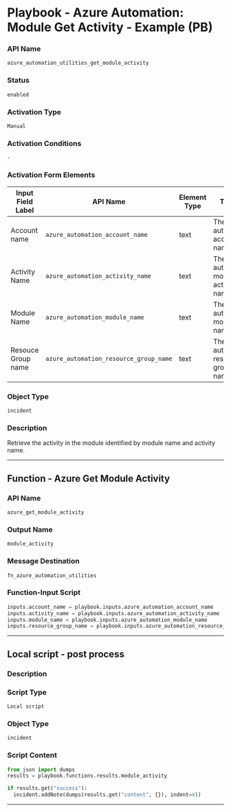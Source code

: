 <!--
    DO NOT MANUALLY EDIT THIS FILE
    THIS FILE IS AUTOMATICALLY GENERATED WITH resilient-sdk codegen
    Generated with resilient-sdk v50.1.262
-->

# Playbook - Azure Automation: Module Get Activity - Example (PB)

### API Name
`azure_automation_utilities_get_module_activity`

### Status
`enabled`

### Activation Type
`Manual`

### Activation Conditions
`-`

### Activation Form Elements
| Input Field Label | API Name | Element Type | Tooltip | Requirement |
| ----------------- | -------- | ------------ | ------- | ----------- |
| Account name | `azure_automation_account_name` | text | The Azure automation account name | Always |
| Activity Name | `azure_automation_activity_name` | text | The Azure automaion module activity name | Always |
| Module Name | `azure_automation_module_name` | text | The Azure automation module name | Always |
| Resouce Group name | `azure_automation_resource_group_name` | text | The Azure automation resource group name | Always |

### Object Type
`incident`

### Description
Retrieve the activity in the module identified by module name and activity name.


---
## Function - Azure Get Module Activity

### API Name
`azure_get_module_activity`

### Output Name
`module_activity`

### Message Destination
`fn_azure_automation_utilities`

### Function-Input Script
```python
inputs.account_name = playbook.inputs.azure_automation_account_name
inputs.activity_name = playbook.inputs.azure_automation_activity_name
inputs.module_name = playbook.inputs.azure_automation_module_name
inputs.resource_group_name = playbook.inputs.azure_automation_resource_group_name
```

---

## Local script - post process

### Description


### Script Type
`Local script`

### Object Type
`incident`

### Script Content
```python
from json import dumps
results = playbook.functions.results.module_activity

if results.get("success"):
  incident.addNote(dumps(results.get("content", {}), indent=4))
```

---

